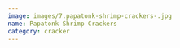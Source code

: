 ```yaml
---
image: images/7.papatonk-shrimp-crackers-.jpg
name: Papatonk Shrimp Crackers
category: cracker
---
```

